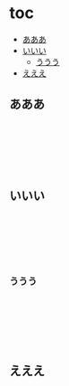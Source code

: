 # toc

- [あああ](#あああ)
- [いいい](#いいい)
  - [ううう](#ううう)
- [えええ](#えええ)

## あああ

<br><br><br><br><br>

## いいい

<br><br><br><br><br>

### ううう

<br><br><br><br><br>

## えええ

<br><br><br><br><br>
